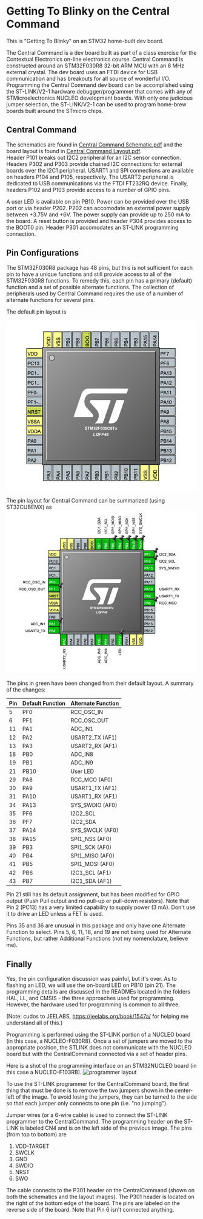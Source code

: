 # Getting To Blinky on the Central Command

This is "Getting To Blinky" on an STM32 home-built dev board.

The Central Command is a dev board built as part of a class exercise for the Contextual Electronics
on-line electronics course.  Central Command is constructed around an STM32F030R8 32-bit ARM MCU
with an 8 MHz external crystal.
The dev board uses an FTDI device for USB communication and has breakouts for all source of wonderful
I/O.  Programming the Central Command dev board can be accomplished using the 
ST-LINK/V2-1 hardware debugger/programmer that comes with any of STMicroelectronics NUCLEO
development boards.  With only one judicious jumper selection, the ST-LINK/V2-1 can be used to program
home-brew boards built around the STmicro chips.

## Central Command
The schematics are found in [Central Command Schematic.pdf](../CentralCommand/Central%20Command%20Schematic.pdf) 
and the board layout is found in [Central Command Layout.pdf](../CentralCommand/Central%20Command%20Layout.pdf).  
Header P101 breaks out I2C2 peripheral for 
an I2C sensor connection.  Headers P302 and P303 provide chained I2C connections for external boards over
the I2C1 peripheral.  USART1 and SPI connections are available on headers P104 and P105, respectively.  The USART2 
peripheral is dedicated to USB communications via the FTDI FT232RQ device.  Finally, headers P102 and P103
provide access to a number of GPIO pins.

A user LED is available on pin PB10.  Power can be provided over the USB port or via header P202.  P202 can
accomodate an external power supply between +3.75V and +6V.  The power supply can provide up to
250 mA to the board.  A reset button is provided and header P304
provides access to the BOOT0 pin.  Header P301 accomodates an ST-LINK programming connection.

## Pin Configurations
The STM32F030R8 package has 48 pins, but this is not sufficient for each pin to have a unique functions and
still provide access to all of the STM32F030R8 functions.  To remedy this, each pin has a primary (default)
function and a set of possible alternate functions.  The collection of peripherals used by Central Command
requires the use of a number of alternate functions for several pins.  

The default pin layout is

![pin layout](../CentralCommand/DefaultPinout.png)

The pin layout for Central Command can
be summarized (using ST32CUBEMX) as
![pin layout](../CentralCommand/Pinout.png)

The pins in green have been changed from their default layout.  A summary of the changes:

|Pin|Default Function |Alternate Function |
|----|---|---|
| 5   | PF0 | RCC_OSC_IN |
| 6   | PF1 | RCC_OSC_OUT |
| 11 | PA1 | ADC_IN1 |
| 12 | PA2 | USART2_TX (AF1) |
| 13 | PA3 | USART2_RX (AF1) |
| 18 | PB0 | ADC_IN8 |
| 19 | PB1 | ADC_IN9 |
| 21 | PB10 | User LED |
| 29 | PA8 | RCC_MCO (AF0) |
| 30 | PA9 | USART1_TX (AF1) |
| 31 | PA10 | USART1_RX (AF1) |
| 34 | PA13 | SYS_SWDIO (AF0) |
| 35 | PF6 | I2C2_SCL |
| 36 | PF7 | I2C2_SDA |
| 37 | PA14 | SYS_SWCLK (AF0) |
| 38 | PA15 | SPI1_NSS (AF0) |
| 39 | PB3 | SPI1_SCK (AF0) |
| 40 | PB4 | SPI1_MISO (AF0) |
| 41 | PB5 | SPI1_MOSI (AF0) |
| 42 | PB6 | I2C1_SCL (AF1) |
| 43 | PB7 | I2C1_SDA (AF1) |

Pin 21 still has its default assignment, but has been modified for GPIO output
(Push Pull output and no pull-up or pull-down resistors).  Note that Pin 2 (PC13)
has a very limited capability to supply power (3 mA).  Don't use it to drive an LED
unless a FET is used.

Pins 35 and 36 are unusual in this package and only have one Alternate Function to select.
Pins 5, 6, 11, 18,  and 19 are not being used for Alternate Functions, but rather Additional Functions
(not my nomenclature, believe me).

## Finally
Yes, the pin configuration discussion was painful, but it's over.  As to flashing an LED, we will use the on-board LED on
PB10 (pin 21).  The programming details are discussed in the READMEs located in the folders HAL, LL, and CMSIS - the 
three approaches used for programming.  However, the hardware used for programming is common to all three.

(Note:  cudos to JEELABS, https://jeelabs.org/book/1547a/ for helping me understand all of this.)

Programming is performed using the ST-LINK portion of a NUCLEO board (in this case, a NUCLEO-F030R8).  Once a set of jumpers
are moved to the appropriate position, the STLINK does not communicate with the NUCLEO board but with the CentralCommand
connected via a set of header pins.  

Here is a shot of the programming interface on an STM32NUCLEO board (in this case a NUCLEO-F103RB).
![programmer layout](../CentralCommand/header.png)

To use the ST-LINK programmer for the CentralCommand board, the first thing that must be done is to remove the two
jumpers shown in the center-left of the image.  To avoid losing the jumpers, they can be turned to the side so that each
jumper only connects to one pin (i.e. "no jumping").

Jumper wires (or a 6-wire cable) is used to connect the ST-LINK programmer to the CentralCommand.  The programming header
on the ST-LINK is labeled CN4 and is on the left side of the previous image.  The pins (from top to bottom) are
1.  VDD-TARGET
2.  SWCLK
3.  GND
4.  SWDIO
5.  NRST
6.  SWO

The cable connects to the P301 header on the CentralCommand (shown on both the schematics and the layout images).
The P301 header is located on the right of the bottom edge of the board.  The pins are labeled on the reverse side of the board.
Note that Pin 6 isn't connected anything. 

